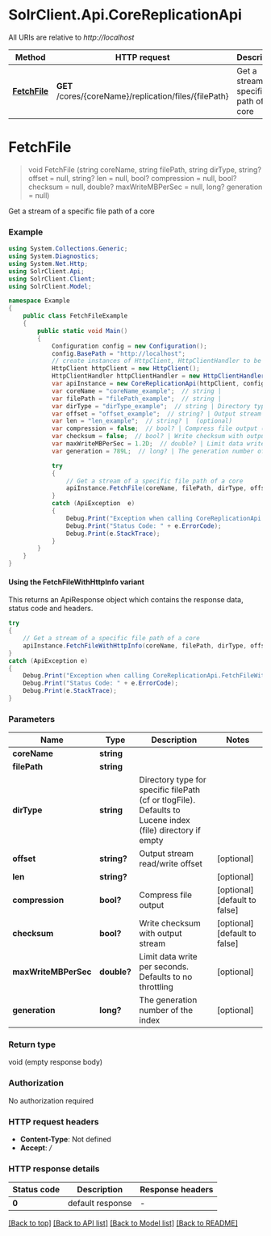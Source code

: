 # SolrClient.Api.CoreReplicationApi

All URIs are relative to *http://localhost*

| Method | HTTP request | Description |
|--------|--------------|-------------|
| [**FetchFile**](CoreReplicationApi.md#fetchfile) | **GET** /cores/{coreName}/replication/files/{filePath} | Get a stream of a specific file path of a core |

<a id="fetchfile"></a>
# **FetchFile**
> void FetchFile (string coreName, string filePath, string dirType, string? offset = null, string? len = null, bool? compression = null, bool? checksum = null, double? maxWriteMBPerSec = null, long? generation = null)

Get a stream of a specific file path of a core

### Example
```csharp
using System.Collections.Generic;
using System.Diagnostics;
using System.Net.Http;
using SolrClient.Api;
using SolrClient.Client;
using SolrClient.Model;

namespace Example
{
    public class FetchFileExample
    {
        public static void Main()
        {
            Configuration config = new Configuration();
            config.BasePath = "http://localhost";
            // create instances of HttpClient, HttpClientHandler to be reused later with different Api classes
            HttpClient httpClient = new HttpClient();
            HttpClientHandler httpClientHandler = new HttpClientHandler();
            var apiInstance = new CoreReplicationApi(httpClient, config, httpClientHandler);
            var coreName = "coreName_example";  // string | 
            var filePath = "filePath_example";  // string | 
            var dirType = "dirType_example";  // string | Directory type for specific filePath (cf or tlogFile). Defaults to Lucene index (file) directory if empty
            var offset = "offset_example";  // string? | Output stream read/write offset (optional) 
            var len = "len_example";  // string? |  (optional) 
            var compression = false;  // bool? | Compress file output (optional)  (default to false)
            var checksum = false;  // bool? | Write checksum with output stream (optional)  (default to false)
            var maxWriteMBPerSec = 1.2D;  // double? | Limit data write per seconds. Defaults to no throttling (optional) 
            var generation = 789L;  // long? | The generation number of the index (optional) 

            try
            {
                // Get a stream of a specific file path of a core
                apiInstance.FetchFile(coreName, filePath, dirType, offset, len, compression, checksum, maxWriteMBPerSec, generation);
            }
            catch (ApiException  e)
            {
                Debug.Print("Exception when calling CoreReplicationApi.FetchFile: " + e.Message);
                Debug.Print("Status Code: " + e.ErrorCode);
                Debug.Print(e.StackTrace);
            }
        }
    }
}
```

#### Using the FetchFileWithHttpInfo variant
This returns an ApiResponse object which contains the response data, status code and headers.

```csharp
try
{
    // Get a stream of a specific file path of a core
    apiInstance.FetchFileWithHttpInfo(coreName, filePath, dirType, offset, len, compression, checksum, maxWriteMBPerSec, generation);
}
catch (ApiException e)
{
    Debug.Print("Exception when calling CoreReplicationApi.FetchFileWithHttpInfo: " + e.Message);
    Debug.Print("Status Code: " + e.ErrorCode);
    Debug.Print(e.StackTrace);
}
```

### Parameters

| Name | Type | Description | Notes |
|------|------|-------------|-------|
| **coreName** | **string** |  |  |
| **filePath** | **string** |  |  |
| **dirType** | **string** | Directory type for specific filePath (cf or tlogFile). Defaults to Lucene index (file) directory if empty |  |
| **offset** | **string?** | Output stream read/write offset | [optional]  |
| **len** | **string?** |  | [optional]  |
| **compression** | **bool?** | Compress file output | [optional] [default to false] |
| **checksum** | **bool?** | Write checksum with output stream | [optional] [default to false] |
| **maxWriteMBPerSec** | **double?** | Limit data write per seconds. Defaults to no throttling | [optional]  |
| **generation** | **long?** | The generation number of the index | [optional]  |

### Return type

void (empty response body)

### Authorization

No authorization required

### HTTP request headers

 - **Content-Type**: Not defined
 - **Accept**: */*


### HTTP response details
| Status code | Description | Response headers |
|-------------|-------------|------------------|
| **0** | default response |  -  |

[[Back to top]](#) [[Back to API list]](../README.md#documentation-for-api-endpoints) [[Back to Model list]](../README.md#documentation-for-models) [[Back to README]](../README.md)

